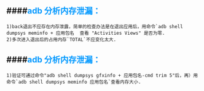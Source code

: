 ####<font color=#0099ff>adb 分析内存泄漏：</font>
----
	1)back退出不应存在内存泄露，简单的检查办法是在退出应用后，用命令`adb shell dumpsys meminfo + 应用包名  查看 "Activities Views" 是否为零.
	2)多次进入退出后的占用内存`TOTAL`不应变化太大.

####<font color=#0099ff>adb 分析内存泄漏：</font>	
----
	1)验证可通过命令"adb shell dumpsys gfxinfo + 应用包名-cmd trim 5"后，再）用命令`adb shell dumpsys meminfo 应用包名`查看内存大小.